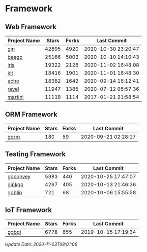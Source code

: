 # Framework

## Web Framework
| Project Name | Stars | Forks | Last Commit |
| ------------ | ----- | ----- | ----------- |
| [gin](https://github.com/gin-gonic/gin) | 42895 | 4920 | 2020-10-30 23:20:47 |
| [beego](https://github.com/astaxie/beego) | 25166 | 5003 | 2020-10-10 14:10:43 |
| [iris](https://github.com/kataras/iris) | 19322 | 2128 | 2020-11-02 16:48:08 |
| [kit](https://github.com/go-kit/kit) | 18416 | 1901 | 2020-11-01 18:48:30 |
| [echo](https://github.com/labstack/echo) | 18382 | 1642 | 2020-09-14 16:12:41 |
| [revel](https://github.com/revel/revel) | 11947 | 1385 | 2020-07-12 05:57:36 |
| [martini](https://github.com/go-martini/martini) | 11118 | 1114 | 2017-01-21 21:58:54 |

## ORM Framework
| Project Name | Stars | Forks | Last Commit |
| ------------ | ----- | ----- | ----------- |
| [gorm](https://github.com/jinzhu/gorm) | 180 | 59 | 2020-09-21 02:28:17 |

## Testing Framework
| Project Name | Stars | Forks | Last Commit |
| ------------ | ----- | ----- | ----------- |
| [goconvey](https://github.com/smartystreets/goconvey) | 5983 | 440 | 2020-10-25 17:47:07 |
| [ginkgo](https://github.com/onsi/ginkgo) | 4297 | 405 | 2020-10-13 21:46:36 |
| [goblin](https://github.com/franela/goblin) | 721 | 68 | 2020-10-06 15:55:58 |

## IoT Framework
| Project Name | Stars | Forks | Last Commit |
| ------------ | ----- | ----- | ----------- |
| [gobot](https://github.com/hybridgroup/gobot) | 6778 | 855 | 2019-10-15 17:19:34 |

*Update Date: 2020-11-03T08:01:06*